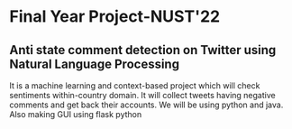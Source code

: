 
<h1>Final Year Project-NUST'22</h1>
<h2>Anti state comment detection on Twitter using Natural Language Processing</h2>
<p>It is a machine learning and context-based project which will check
sentiments within-country domain. It will collect tweets having
negative comments and get back their accounts. We will be using python and java. Also making GUI using flask python</p>
